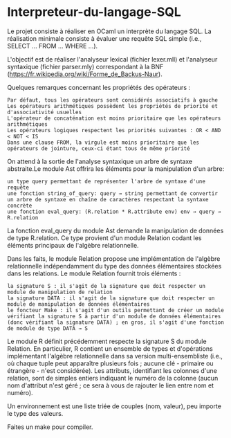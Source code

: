 # Interpreteur-du-langage-SQL

Le projet consiste à réaliser en OCaml un interprète du langage SQL. La réalisation minimale consiste à évaluer une requête SQL simple (i.e., SELECT … FROM … WHERE …).

L'objectif est de réaliser l'analyseur lexical (fichier lexer.mll) et l'analyseur syntaxique (fichier parser.mly) correspondant à la BNF (https://fr.wikipedia.org/wiki/Forme_de_Backus-Naur).

Quelques remarques concernant les propriétés des opérateurs :

    Par défaut, tous les opérateurs sont considérés associatifs à gauche
    Les opérateurs arithmétiques possèdent les propriétés de priorité et d'associativité usuelles
    L'opérateur de concaténation est moins prioritaire que les opérateurs arithmétiques
    Les opérateurs logiques respectent les priorités suivantes : OR < AND < NOT < IS
    Dans une clause FROM, la virgule est moins prioritaire que les opérateurs de jointure, ceux-ci étant tous de même priorité


On attend à la sortie de l'analyse syntaxique un arbre de syntaxe abstraite.Le module Ast offrira les éléments pour la manipulation d'un arbre:

    un type query permettant de représenter l'arbre de syntaxe d'une requête 
    une fonction string_of_query: query → string permettant de convertir un arbre de syntaxe en chaîne de caractères respectant la syntaxe concrète
    une fonction eval_query: (R.relation * R.attribute env) env → query → R.relation 

La fonction eval_query du module Ast demande la manipulation de données de type R.relation. Ce type provient d'un module Relation codant les éléments principaux de l'algèbre relationnelle.

Dans les faits, le module Relation propose une implémentation de l'algèbre relationnelle indépendamment du type des données élémentaires stockées dans les relations. Le module Relation fournit trois éléments :

    la signature S : il s'agit de la signature que doit respecter un module de manipulation de relation
    la signature DATA : il s'agit de la signature que doit respecter un module de manipulation de données élémentaires
    le foncteur Make : il s'agit d'un outils permettant de créer un module vérifiant la signature S à partir d'un module de données élémentaires (donc vérifiant la signature DATA) ; en gros, il s'agit d'une fonction de module de type DATA → S

Le module R définit précédemment respecte la signature S du module Relation. En particulier, R contient un ensemble de types et d'opérations implémentant l'algèbre relationnelle dans sa version multi-ensembliste (i.e., où chaque tuple peut apparaître plusieurs fois ; aucune clé - primaire ou étrangère - n'est considérée). Les attributs, identifiant les colonnes d'une relation, sont de simples entiers indiquant le numéro de la colonne (aucun nom d'attribut n'est géré ; ce sera à vous de rajouter le lien entre nom et numéro). 

Un environnement est une liste triée de couples (nom, valeur), peu importe le type des valeurs.

Faites un make pour compiler.





